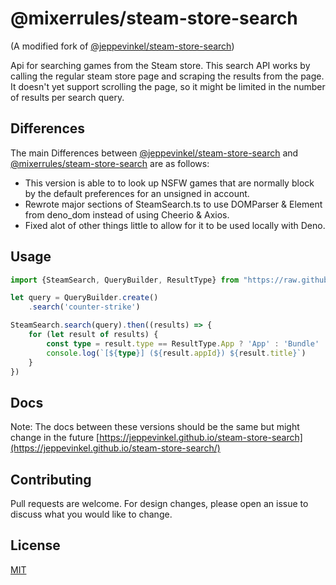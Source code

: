 # @mixerrules/steam-store-search
(A modified fork of [@jeppevinkel/steam-store-search](https://github.com/jeppevinkel/steam-store-search))

Api for searching games from the Steam store.
This search API works by calling the regular steam store page and scraping the results from the page. It doesn't yet support scrolling the page, so it might be limited in the number of results per search query.

## Differences
The main Differences between [@jeppevinkel/steam-store-search](https://github.com/jeppevinkel/steam-store-search) and [@mixerrules/steam-store-search](https://github.com/mixerrules/steam-store-search) are as follows:
- This version is able to to look up NSFW games that are normally block by the default preferences for an unsigned in account.
- Rewrote major sections of SteamSearch.ts to use DOMParser & Element from deno_dom instead of using Cheerio & Axios.
- Fixed alot of other things little to allow for it to be used locally with Deno.

## Usage
```typescript
import {SteamSearch, QueryBuilder, ResultType} from "https://raw.githubusercontent.com.com/mixerrules/steam-store-search/src/index.ts"

let query = QueryBuilder.create()
    .search('counter-strike')

SteamSearch.search(query).then((results) => {
    for (let result of results) {
        const type = result.type == ResultType.App ? 'App' : 'Bundle'
        console.log(`[${type}] (${result.appId}) ${result.title}`)
    }
})
```

## Docs
Note: The docs between these versions should be the same but might change in the future
[https://jeppevinkel.github.io/steam-store-search](https://jeppevinkel.github.io/steam-store-search/)

## Contributing
Pull requests are welcome. For design changes, please open an issue to discuss what you would like to change.

## License
[MIT]

[npm]: https://www.npmjs.com
[MIT]: https://opensource.org/licenses/MIT
